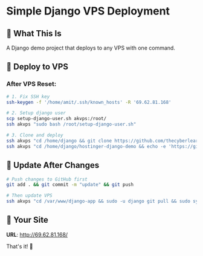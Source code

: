 # Simple Django VPS Deployment

## 🎯 What This Is
A Django demo project that deploys to any VPS with one command.

## 🚀 Deploy to VPS

### After VPS Reset:
```bash
# 1. Fix SSH key
ssh-keygen -f '/home/amit/.ssh/known_hosts' -R '69.62.81.168'

# 2. Setup django user  
scp setup-django-user.sh akvps:/root/
ssh akvps "sudo bash /root/setup-django-user.sh"

# 3. Clone and deploy
ssh akvps "cd /home/django && git clone https://github.com/thecyberlearn/hostinger-django-demo.git"
ssh akvps "cd /home/django/hostinger-django-demo && echo -e 'https://github.com/thecyberlearn/hostinger-django-demo.git\n\n69.62.81.168' | sudo bash deploy/production-deploy.sh"
```

## 🔧 Update After Changes
```bash
# Push changes to GitHub first
git add . && git commit -m "update" && git push

# Then update VPS
ssh akvps "cd /var/www/django-app && sudo -u django git pull && sudo systemctl restart gunicorn nginx"
```

## 📱 Your Site
**URL**: http://69.62.81.168/

That's it! 🎉